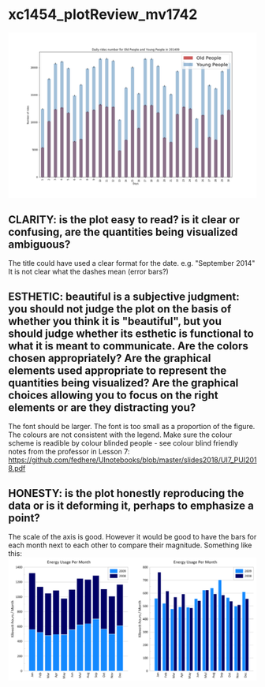 # xc1454_plotReview_mv1742

![image](darui'splot.png)

## CLARITY: is the plot easy to read? is it clear or confusing, are the quantities being visualized ambiguous? 

The title could have used a clear format for the date. e.g. "September 2014"
It is not clear what the dashes mean (error bars?)

## ESTHETIC: beautiful is a subjective judgment: you should not judge the plot on the basis of whether you think it is "beautiful", but you should judge whether its esthetic is functional to what it is meant to communicate. Are the colors chosen appropriately? Are the graphical elements used appropriate to represent the quantities being visualized? Are the graphical choices allowing you to focus on the right elements or are they distracting you?
The font should be larger. The font is too small as a proportion of the figure. 
The colours are not consistent with the legend.
Make sure the colour scheme is readible by colour blinded people - see colour blind friendly notes from the professor in Lesson 7: 
https://github.com/fedhere/UInotebooks/blob/master/slides2018/UI7_PUI2018.pdf

## HONESTY: is the plot honestly reproducing the data or is it deforming it, perhaps to emphasize a point?
The scale of the axis is good.
However it would be good to have the bars for each month next to each other to compare their magnitude.
Something like this:
![image](notstacked.png)
